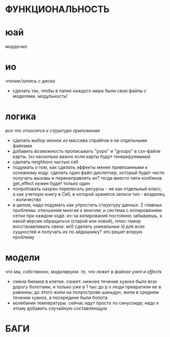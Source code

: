 # ФУНКЦИОНАЛЬНОСТЬ

# юай
_мордочка_

# ио
_чтение/запись с диска_

- сделать так, чтобы в папке каждого мира были свои файлы с моделями. модульность!

# логика
_все что относится к структуре приложения_

- сделать выбор иконок из массива спрайтов а не отдельными файлами
- добавить возможность прописывать "pops" и "groups" в csv-файле карты.
(хз насколько важно если карты будут генерируемыми)
- сделать neighbors частью cell
- подумать о том, как сделать эффекты менее привязанными к основному коду. сделать один 
файл-диспетчер, который будет чисто получать вызовы и перенаправлять их? тогда вместо
пяти колбеков get_effect нужен будет только один 
- попробовать нахрен переписать ресурсы - не как отдельный класс, а как 
учетную книгу в Cell, в которой хранятся записи тип - владелец - количество
- в целом, надо подумать как упростить структуру данных. 2 главных проблемы: отношения 
многие к многим; и система с копированием сетки при каждом ходе. из-за копирования
постоянно забываешь, к какой версии обращаться (старой или новой), плюс гемор восстанавливать
связи. м/б сделать уникальные id для всех сущностей и получать их по айдишнику? это решит вторую проблему

# модели
_что мы, собственно, моделируем. то, что лежит в файлах yaml и effects_

- смена биомов в клетке. сюжет: нижнее течение хуанхэ было всю дорогу 
болотами, и только уже в 1 тыс до р х люди превратили ее в равнины; до
этого жили на полуострове шаньдун, жили в среднем течении хуанхэ, а посередине 
были болота
- колебания температуры. сейчас идут просто по синусоиде; надо к этому добавить
случайную составляющую

# БАГИ


